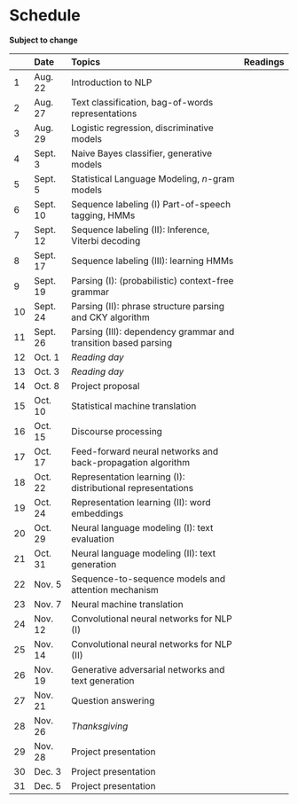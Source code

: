 # Schedule

**Subject to change**

| | Date | Topics | Readings |
| ------------- |:-------------|:-----|:---- |
| 1 | Aug. 22 |Introduction to NLP | |
| 2 | Aug. 27 | Text classification, bag-of-words representations | |
| 3 | Aug. 29 | Logistic regression, discriminative models | |
| 4 | Sept. 3 | Naive Bayes classifier, generative models | |
| 5 | Sept. 5 | Statistical Language Modeling, $n$-gram models | |
| 6 | Sept. 10 | Sequence labeling (I) Part-of-speech tagging, HMMs | |
| 7 | Sept. 12 | Sequence labeling (II): Inference, Viterbi decoding | |
| 8 | Sept. 17 | Sequence labeling (III): learning HMMs  | |
| 9 | Sept. 19 | Parsing (I): (probabilistic) context-free grammar | |
| 10 | Sept. 24 | Parsing (II): phrase structure parsing and CKY algorithm | |
| 11 | Sept. 26 | Parsing (III): dependency grammar and transition based parsing | |
| 12 | Oct. 1 | *Reading day* | |
| 13 | Oct. 3 | *Reading day* | |
| 14 | Oct. 8 | Project proposal | |
| 15 | Oct. 10 | Statistical machine translation | |
| 16 | Oct. 15 | Discourse processing | |
| 17 | Oct. 17 | Feed-forward neural networks and back-propagation algorithm | |
| 18 | Oct. 22 | Representation learning (I): distributional representations  | |
| 19 | Oct. 24 | Representation learning (II): word embeddings | |
| 20 | Oct. 29 | Neural language modeling (I): text evaluation | |
| 21 | Oct. 31 | Neural language modeling (II): text generation | |
| 22 | Nov. 5 | Sequence-to-sequence models and attention mechanism | |
| 23 | Nov. 7 | Neural machine translation | |
| 24 | Nov. 12 | Convolutional neural networks for NLP (I) | |
| 25 | Nov. 14 | Convolutional neural networks for NLP (II) | |
| 26 | Nov. 19 | Generative adversarial networks and text generation | |
| 27 | Nov. 21 | Question answering | |
| 28 | Nov. 26 | *Thanksgiving* | |
| 29 | Nov. 28 | Project presentation | |
| 30 | Dec. 3 | Project presentation | |
| 31 | Dec. 5 | Project presentation | |
